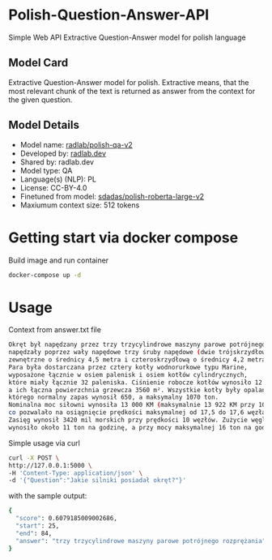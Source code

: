 # Polish-Question-Answer-API
Simple Web API Extractive Question-Answer model for polish language

## Model Card
Extractive Question-Answer model for polish. Extractive means, that the most relevant chunk of the text is returned as answer from the context for the given question.

## Model Details
- Model name: [radlab/polish-qa-v2](https://huggingface.co/radlab/polish-qa-v2) 
- Developed by: [radlab.dev](https://radlab.dev)  
- Shared by: radlab.dev
- Model type: QA
- Language(s) (NLP): PL
- License: CC-BY-4.0
- Finetuned from model: [sdadas/polish-roberta-large-v2 ](https://huggingface.co/sdadas/polish-roberta-large-v2) 
- Maxiumum context size: 512 tokens

# Getting start via docker compose
Build image and run container
```sh
docker-compose up -d
```

# Usage
Context from answer.txt file
```sh
Okręt był napędzany przez trzy trzycylindrowe maszyny parowe potrójnego rozprężania, które
napędzały poprzez wały napędowe trzy śruby napędowe (dwie trójskrzydłowe
zewnętrzne o średnicy 4,5 metra i czteroskrzydłową o średnicy 4,2 metra).
Para była dostarczana przez cztery kotły wodnorurkowe typu Marine,
wyposażone łącznie w osiem palenisk i osiem kotłów cylindrycznych,
które miały łącznie 32 paleniska. Ciśnienie robocze kotłów wynosiło 12 at,
a ich łączna powierzchnia grzewcza 3560 m². Wszystkie kotły były opalane węglem,
którego normalny zapas wynosił 650, a maksymalny 1070 ton.
Nominalna moc siłowni wynosiła 13 000 KM (maksymalnie 13 922 KM przy 108 obr./min),
co pozwalało na osiągnięcie prędkości maksymalnej od 17,5 do 17,6 węzła.
Zasięg wynosił 3420 mil morskich przy prędkości 10 węzłów. Zużycie węgla przy mocy 10 000 KM
wynosiło około 11 ton na godzinę, a przy mocy maksymalnej 16 ton na godzinę.
```

Simple usage via curl
```sh
curl -X POST \
http://127.0.0.1:5000 \
-H 'Content-Type: application/json' \
-d '{"Question":"Jakie silniki posiadał okręt?"}'
```

with the sample output:
```sh
{
  "score": 0.6079185009002686,
  "start": 25,
  "end": 84,
  "answer": "trzy trzycylindrowe maszyny parowe potrójnego rozprężania"
}
```